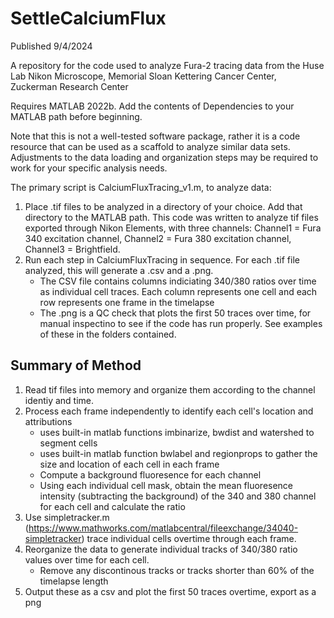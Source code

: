 # SettleCalciumFlux
Published 9/4/2024

A repository for the code used to analyze Fura-2 tracing data from the Huse Lab Nikon Microscope, Memorial Sloan Kettering Cancer Center, Zuckerman Research Center

Requires MATLAB 2022b. Add the contents of Dependencies to your MATLAB path before beginning.

Note that this is not a well-tested software package, rather it is a code resource that can be used as a scaffold to analyze similar data sets. Adjustments to the data loading and organization steps may be required to work for your specific analysis needs.

The primary script is CalciumFluxTracing_v1.m, to analyze data:
1. Place .tif files to be analyzed in a directory of your choice. Add that directory to the MATLAB path. This code was written to analyze tif files exported through Nikon Elements, with three channels: Channel1 = Fura 340 excitation channel, Channel2 = Fura 380 excitation channel, Channel3 = Brightfield.
2. Run each step in CalciumFluxTracing in sequence. For each .tif file analyzed, this will generate a .csv and a .png.
   - The CSV file contains columns indiciating 340/380 ratios over time as individual cell traces. Each column represents one cell and each row represents one frame in the timelapse
   - The .png is a QC check that plots the first 50 traces over time, for manual inspectino to see if the code has run properly. See examples of these in the folders contained.


## Summary of Method
1. Read tif files into memory and organize them according to the channel identiy and time.
2. Process each frame independently to identify each cell's location and attributions
   - uses built-in matlab functions imbinarize, bwdist and watershed to segment cells
   - uses built-in matlab function bwlabel and regionprops to gather the size and location of each cell in each frame
   - Compute a background fluoresence for each channel
   - Using each individual cell mask, obtain the mean fluoresence intensity (subtracting the background) of the 340 and 380 channel for each cell and calculate the ratio
4. Use simpletracker.m (https://www.mathworks.com/matlabcentral/fileexchange/34040-simpletracker) trace individual cells overtime through each frame.
5. Reorganize the data to generate individual tracks of 340/380 ratio values over time for each cell.
   - Remove any discontinous tracks or tracks shorter than 60% of the timelapse length
7. Output these as a csv and plot the first 50 traces overtime, export as a png
